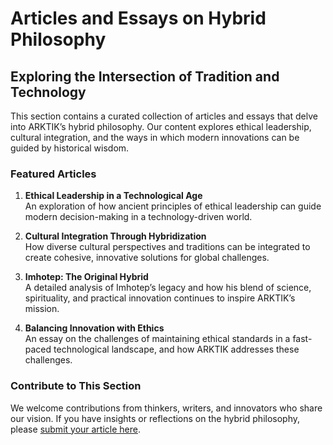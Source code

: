 # Articles and Essays on Hybrid Philosophy

## Exploring the Intersection of Tradition and Technology
This section contains a curated collection of articles and essays that delve into ARKTIK’s hybrid philosophy. Our content explores ethical leadership, cultural integration, and the ways in which modern innovations can be guided by historical wisdom.

### Featured Articles
1. **Ethical Leadership in a Technological Age**  
   An exploration of how ancient principles of ethical leadership can guide modern decision-making in a technology-driven world.

2. **Cultural Integration Through Hybridization**  
   How diverse cultural perspectives and traditions can be integrated to create cohesive, innovative solutions for global challenges.

3. **Imhotep: The Original Hybrid**  
   A detailed analysis of Imhotep’s legacy and how his blend of science, spirituality, and practical innovation continues to inspire ARKTIK’s mission.

4. **Balancing Innovation with Ethics**  
   An essay on the challenges of maintaining ethical standards in a fast-paced technological landscape, and how ARKTIK addresses these challenges.

### Contribute to This Section
We welcome contributions from thinkers, writers, and innovators who share our vision. If you have insights or reflections on the hybrid philosophy, please [submit your article here](#).
